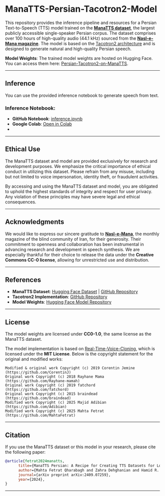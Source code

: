 # ManaTTS-Persian-Tacotron2-Model

This repository provides the inference pipeline and resources for a Persian Text-to-Speech (TTS) model trained on the [**ManaTTS dataset**](https://huggingface.co/datasets/MahtaFetrat/Mana-TTS), the largest publicly accessible single-speaker Persian corpus. The dataset comprises over 100 hours of high-quality audio (44.1 kHz) sourced from the [**Nasl-e-Mana magazine**](https://naslemana.com/). The model is based on the [Tacotron2 architecture](https://github.com/MahtaFetrat/Persian-MultiSpeaker-Tacotron2/) and is designed to generate natural and high-quality Persian speech.

**Model Weights**: The trained model weights are hosted on Hugging Face. You can access them here: [Persian-Tacotron2-on-ManaTTS](https://huggingface.co/MahtaFetrat/Persian-Tacotron2-on-ManaTTS).

---

## Inference

You can use the provided inference notebook to generate speech from text.

### Inference Notebook:
- **GitHub Notebook**: [inference.ipynb](inference.ipynb)
- **Google Colab**: [Open in Colab](https://colab.research.google.com/drive/1e0BYsfMKRiikaA62umEyZejmivn0tTE8?usp=sharing)
- 
---

## Ethical Use

The ManaTTS dataset and model are provided exclusively for research and development purposes. We emphasize the critical importance of ethical conduct in utilizing this dataset. Please refrain from any misuse, including but not limited to voice impersonation, identity theft, or fraudulent activities.

By accessing and using the ManaTTS dataset and model, you are obligated to uphold the highest standards of integrity and respect for user privacy. Any violation of these principles may have severe legal and ethical consequences.

---

## Acknowledgments

We would like to express our sincere gratitude to [**Nasl-e-Mana**](https://naslemana.com/), the monthly magazine of the blind community of Iran, for their generosity. Their commitment to openness and collaboration has been instrumental in advancing research and development in speech synthesis. We are especially thankful for their choice to release the data under the **Creative Commons CC-0 license**, allowing for unrestricted use and distribution.

---

## References

- **ManaTTS Dataset**: [Hugging Face Dataset](https://huggingface.co/datasets/MahtaFetrat/Mana-TTS) | [GitHub Repository](https://github.com/MahtaFetrat/ManaTTS-Persian-Speech-Dataset)
- **Tacotron2 Implementation**: [GitHub Repository](https://github.com/MahtaFetrat/Persian-MultiSpeaker-Tacotron2/)
- **Model Weights**: [Hugging Face Model Repository](https://huggingface.co/MahtaFetrat/Persian-Tacotron2-on-ManaTTS)

---

## License

The model weights are licensed under **CC0-1.0**, the same license as the ManaTTS dataset. 

The model implementation is based on [Real-Time-Voice-Cloning](https://github.com/CorentinJ/Real-Time-Voice-Cloning), which is licensed under the **MIT License**. Below is the copyright statement for the original and modified works:

```
Modified & original work Copyright (c) 2019 Corentin Jemine (https://github.com/CorentinJ)  
Original work Copyright (c) 2018 Rayhane Mama (https://github.com/Rayhane-mamah)  
Original work Copyright (c) 2019 fatchord (https://github.com/fatchord)  
Original work Copyright (c) 2015 braindead (https://github.com/braindead)  
Modified work Copyright (c) 2025 Majid Adibian (https://github.com/Adibian)  
Modified work Copyright (c) 2025 Mahta Fetrat (https://github.com/MahtaFetrat)
```

---

## Citation

If you use the ManaTTS dataset or this model in your research, please cite the following paper:

```bibtex
@article{fetrat2024manatts,
      title={ManaTTS Persian: A Recipe for Creating TTS Datasets for Lower-Resource Languages}, 
      author={Mahta Fetrat Qharabagh and Zahra Dehghanian and Hamid R. Rabiee},
      journal={arXiv preprint arXiv:2409.07259},
      year={2024},
}
```

---
